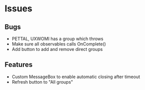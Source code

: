 # Issues

## Bugs
* PETTAL, UXWOMI has a group which throws
* Make sure all observables calls OnComplete()
* Add button to add and remove direct groups

## Features
* Custom MessageBox to enable automatic closing after timeout
* Refresh button to "All groups"
